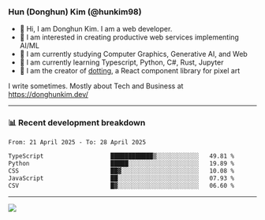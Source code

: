 ### Hun (Donghun) Kim (@hunkim98)

- 👋 Hi, I am Donghun Kim. I am a web developer. 
- 🤔 I am interested in creating productive web services implementing AI/ML
- 🔭 I am currently studying Computer Graphics, Generative AI, and Web 
- 🌱 I am currently learning Typescript, Python, C#, Rust, Jupyter
- 🎨 I am the creator of [dotting](https://github.com/hunkim98/dotting), a React component library for pixel art

I write sometimes. Mostly about Tech and Business at https://donghunkim.dev/

---
### 📊 Recent development breakdown
<!--START_SECTION:waka-->

```txt
From: 21 April 2025 - To: 28 April 2025

TypeScript                   ████████████▒░░░░░░░░░░░░   49.81 %
Python                       █████░░░░░░░░░░░░░░░░░░░░   19.89 %
CSS                          ██▓░░░░░░░░░░░░░░░░░░░░░░   10.08 %
JavaScript                   ██░░░░░░░░░░░░░░░░░░░░░░░   07.93 %
CSV                          █▓░░░░░░░░░░░░░░░░░░░░░░░   06.60 %
```

<!--END_SECTION:waka-->
---

<!-- <div align='center'> -->
  <img align="center" src="https://github-readme-stats.vercel.app/api?username=hunkim98&theme=dark&show_icons=true"/>
<!-- </div> -->
<!--
**hunkim98/hunkim98** is a ✨ _special_ ✨ repository because its `README.md` (this file) appears on your GitHub profile.

Here are some ideas to get you started:

- 🔭 I’m currently working on ...
- 🌱 I’m currently learning ...
- 👯 I’m looking to collaborate on ...
- 🤔 I’m looking for help with ...
- 💬 Ask me about ...
- 📫 How to reach me: ...
- 😄 Pronouns: ...
- ⚡ Fun fact: ...
-->
